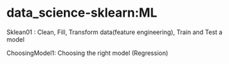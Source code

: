 # data_science-sklearn:ML

Sklean01 : Clean, Fill, Transform data(feature engineering), Train and Test a model

ChoosingModel1: Choosing the right model (Regression)
